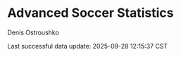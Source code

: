 # Advanced Soccer Statistics
Denis Ostroushko

<!-- gfm -->

Last successful data update: 2025-09-28 12:15:37 CST
